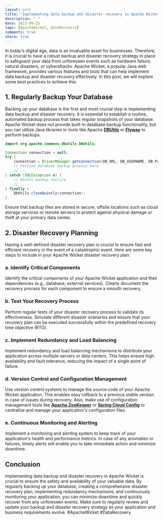```yaml
---
layout: post
title: "Implementing data backup and disaster recovery in Apache Wicket"
description: " "
date: 2023-09-25
tags: [ApacheWicket, DataRecovery]
comments: true
share: true
---
```


In today's digital age, data is an invaluable asset for businesses. Therefore, it is crucial to have a robust backup and disaster recovery strategy in place to safeguard your data from unforeseen events such as hardware failure, natural disasters, or cyberattacks. Apache Wicket, a popular Java web framework, provides various features and tools that can help implement data backup and disaster recovery effectively. In this post, we will explore some best practices to achieve this.

## 1. Regularly Backup Your Database

Backing up your database is the first and most crucial step in implementing data backup and disaster recovery. It is essential to establish a routine, automated backup process that takes regular snapshots of your database. Apache Wicket does not provide built-in database backup functionality, but you can utilize Java libraries or tools like Apache **[DBUtils](https://commons.apache.org/proper/commons-dbutils/)** or **[Flyway](https://flywaydb.org/)** to perform backups. 

```java
import org.apache.commons.dbutils.DbUtils;

Connection connection = null;
try {
    connection = DriverManager.getConnection(DB_URL, DB_USERNAME, DB_PASSWORD);
    // Perform database backup process here
    // ...
} catch (SQLException e) {
    // Handle backup failure
    // ...
} finally {
    DbUtils.closeQuietly(connection);
}
```

Ensure that backup files are stored in secure, offsite locations such as cloud storage services or remote servers to protect against physical damage or theft at your primary data center.

## 2. Disaster Recovery Planning

Having a well-defined disaster recovery plan is crucial to ensure fast and efficient recovery in the event of a catastrophic event. Here are some key steps to include in your Apache Wicket disaster recovery plan:

### a. Identify Critical Components

Identify the critical components of your Apache Wicket application and their dependencies (e.g., database, external services). Clearly document the recovery process for each component to ensure a smooth recovery.

### b. Test Your Recovery Process

Perform regular tests of your disaster recovery process to validate its effectiveness. Simulate different disaster scenarios and ensure that your recovery plan can be executed successfully within the predefined recovery time objective (RTO).

### c. Implement Redundancy and Load Balancing

Implement redundancy and load balancing mechanisms to distribute your application across multiple servers or data centers. This helps ensure high availability and fault tolerance, reducing the impact of a single point of failure.

### d. Version Control and Configuration Management

Use version control systems to manage the source code of your Apache Wicket application. This enables easy rollback to a previous stable version in case of issues during recovery. Also, make use of configuration management tools like **[Apache ZooKeeper](https://zookeeper.apache.org/)** or **[Spring Cloud Config](https://spring.io/projects/spring-cloud-config)** to centralize and manage your application's configuration files.

### e. Continuous Monitoring and Alerting

Implement a monitoring and alerting system to keep track of your application's health and performance metrics. In case of any anomalies or failures, timely alerts will enable you to take immediate action and minimize downtime.

## Conclusion

Implementing data backup and disaster recovery in Apache Wicket is crucial to ensure the safety and availability of your valuable data. By regularly backing up your database, creating a comprehensive disaster recovery plan, implementing redundancy mechanisms, and continuously monitoring your application, you can minimize downtime and quickly recover from any unforeseen events. Make sure to regularly review and update your backup and disaster recovery strategy as your application and business requirements evolve. #ApacheWicket #DataRecovery
